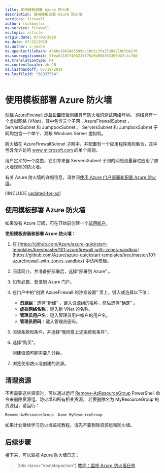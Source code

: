 ```yaml
---
title: 使用模板部署 Azure 防火墙
description: 使用模板部署 Azure 防火墙
services: firewall
author: rockboyfor
ms.service: firewall
ms.topic: article
origin.date: 07/09/2018
ms.date: 07/22/2019
ms.author: v-yeche
ms.openlocfilehash: 4660e38820d5509bc10b3c3fa3528d216b5bb270
ms.sourcegitcommit: 5fea6210f7456215f75a9b093393390d47c3c78d
ms.translationtype: HT
ms.contentlocale: zh-CN
ms.lasthandoff: 07/19/2019
ms.locfileid: "68337554"
---
```

# <a name="deploy-azure-firewall-using-a-template"></a>使用模板部署 Azure 防火墙

[创建 AzureFirewall 沙盒设置模板](https://github.com/Azure/azure-quickstart-templates/tree/master/101-azurefirewall-with-zones-sandbox)创建具有防火墙的测试网络环境。 网络具有一个虚拟网络 (VNet)，其中包含三个子网：AzureFirewallSubnet  、ServersSubnet  和 JumpboxSubnet  。 ServersSubnet  和 JumpboxSubnet  子网均包含一个单个、双核 Windows Server 虚拟机。

防火墙在 AzureFirewallSubnet  子网中，并配置有一个应用程序规则集合，其中包含允许访问 www.microsoft.com  的单个规则。

用户定义的一个路由，它引导来自 ServersSubnet  子网的网络流量穿过应用了防火墙规则的防火墙。

有关 Azure 防火墙的详细信息，请参阅[使用 Azure 门户部署和配置 Azure 防火墙](tutorial-firewall-deploy-portal.md)。

[!INCLUDE [updated-for-az](../../includes/updated-for-az.md)]

## <a name="use-the-template-to-deploy-azure-firewall"></a>使用模板部署 Azure 防火墙

如果没有 Azure 订阅，可在开始前创建一个[试用帐户](https://www.azure.cn/pricing/1rmb-trial)。

**使用模板安装和部署 Azure 防火墙：**

1. 在 [https://github.com/Azure/azure-quickstart-templates/tree/master/101-azurefirewall-with-zones-sandbox](https://github.com/Azure/azure-quickstart-templates/tree/master/101-azurefirewall-with-zones-sandbox) 中访问模板。

1. 阅读简介，并准备好部署后，选择“部署到 Azure”  。

1. 如有必要，登录到 Azure 门户。 

1. 在门户中的“创建 AzureFirewall 的沙盒设置”  页上，键入或选择以下值：

    - **资源组**：选择“新建”  ，键入资源组的名称，然后选择“确定”  。 
    - **虚拟网络名称**：键入新 VNet 的名称。 
    - **管理员用户名**：键入管理员用户帐户的用户名。
    - **管理员密码**：键入管理员密码。 

1. 阅读条款和条件，并选择“我同意上述条款和条件”。 

1. 选择“购买”。 

    创建资源可能需要几分钟。 

1. 浏览使用防火墙创建的资源。 

<!--Not Available on [Microsoft.Network/azureFirewalls](https://docs.microsoft.com/zh-cn/azure/templates/microsoft.network/azurefirewalls)-->

## <a name="clean-up-resources"></a>清理资源

不再需要这些资源时，可以通过运行 [Remove-AzResourceGroup](https://docs.microsoft.com/powershell/module/az.resources/remove-azresourcegroup) PowerShell 命令来删除资源组、防火墙和所有相关资源。 若要删除名为 MyResourceGroup  的资源组，请运行： 

```powershell
Remove-AzResourceGroup -Name MyResourceGroup
```
如果计划继续学习防火墙监视教程，请先不要删除资源组和防火墙。 

## <a name="next-steps"></a>后续步骤

接下来，可以监视 Azure 防火墙日志：

> [!div class="nextstepaction"]
> [教程：监视 Azure 防火墙日志](./tutorial-diagnostics.md)

<!-- Update_Description: new articles on deploy template -->
<!--ms.date: 07/22/2019-->